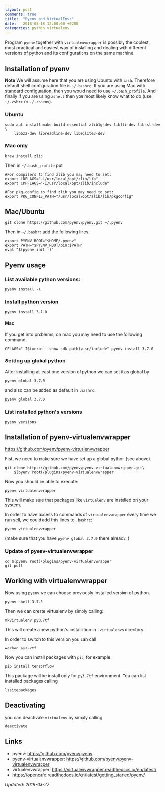 ```yaml
---
layout: post
comments: true
title:  "Pyenv and VirtualEnvs"
date:   2018-08-18 12:00:00 +0200
categories: python virtualenv
---
```


Program `pyenv` together with `virtualenvwrapper` is possibly the coolest, most practical and
easiest way of installing and dealing with different versions of python and its
configurations on the same machine.

## Installation of pyenv

__Note__ We will assume here that you are using Ubuntu with `bash`. Therefore default shell
configuration file is `~/.bashrc`. If you are using Mac with standard configuration, then you would
need to use `~/.bash_profile`. And finally if you are using `zshell` then you most likely know what
to do (use `~/.zshrc` or `./.zshenv`).

### Ubuntu

``` shell
sudo apt install make build-essential zlib1g-dev libffi-dev libssl-dev \
    libbz2-dev libreadline-dev libsqlite3-dev
```

### Mac only

``` shell
brew install zlib
```

Then in `~/.bash_profile` put

``` shell
#For compilers to find zlib you may need to set:
export LDFLAGS="-L/usr/local/opt/zlib/lib"
export CPPFLAGS="-I/usr/local/opt/zlib/include"

#For pkg-config to find zlib you may need to set:
export PKG_CONFIG_PATH="/usr/local/opt/zlib/lib/pkgconfig"
```

## Mac/Ubuntu

``` shell
git clone https://github.com/pyenv/pyenv.git ~/.pyenv
```
Then in `~/.bashrc` add the following lines:
``` shell
export PYENV_ROOT="$HOME/.pyenv"
export PATH="$PYENV_ROOT/bin:$PATH"
eval "$(pyenv init -)"
```

## Pyenv usage

### List available python versions:

``` shell
pyenv install -l
```

### Install python version
``` shell
pyenv install 3.7.0
```

#### Mac
If you get into problems, on mac you may need to use the following command.

``` shell
CFLAGS="-I$(xcrun --show-sdk-path)/usr/include" pyenv install 3.7.0
```

### Setting up global python 

After installing at least one version of python we can set it as global by

``` shell
pyenv global 3.7.0
```

and also can be added as default in `.bashrc`:

``` shell
pyenv global 3.7.0
```

### List installed python's versions

``` shell
pyenv versions
```

## Installation of pyenv-virtualenvwrapper

<https://github.com/pyenv/pyenv-virtualenvwrapper>

Fist, we need to make sure we have set up a global python (see above).

``` shell
git clone https://github.com/pyenv/pyenv-virtualenvwrapper.git\
    $(pyenv root)/plugins/pyenv-virtualenvwrapper
```

Now you should be able to execute:

``` shell
pyenv virtualenvwrapper
```

This will make sure that packages like `virtualenv` are installed on your system.

In order to have access to commands of `virtualenvwrapper` every time we run sell, we could add
this lines to `.bashrc`:

``` shell
pyenv virtualenvwrapper
```
(make sure that you have `pyenv global 3.7.0` there already.
)

### Update of pyenv-virtualenvwrapper


``` shell
cd $(pyenv root)/plugins/pyenv-virtualenvwrapper
git pull
```

## Working with virtualenvwrapper

Now using `pyenv` we can choose previously installed version of python.

``` shell
pyenv shell 3.7.0
```

Then we can create virtualenv by simply calling:

``` shell
mkvirtualenv py3.7tf
```

This will create a new python's installation in `.virtualenvs` directory.

In order to switch to this version you can call

``` shell
workon py3.7tf
```

Now you can install packages with `pip`, for example:

``` shell
pip install tensorflow
```
This package will be install only for `py3.7tf` environment. You can list installed packages calling 

``` shell
lssitepackages
```

## Deactivating

you can deactivate `virtualenv` by simply calling

``` shell
deactivate
```

## Links

* pyenv: <https://github.com/pyenv/pyenv>
* pyenv-virtualenvwrapper: <https://github.com/pyenv/pyenv-virtualenvwrapper>
* virtualenvwrapper: <https://virtualenvwrapper.readthedocs.io/en/latest/>
* <https://opencafe.readthedocs.io/en/latest/getting_started/pyenv/>

_Updated: 2019-03-27_
